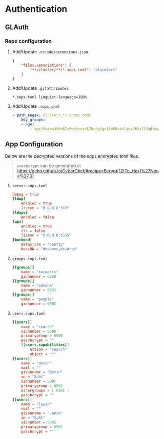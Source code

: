 # Authentication

## GLAuth

### Repo configuration

1. Add/Update `.vscode/extensions.json`
    ```json
    {
        "files.associations": {
            "**/cluster/**/*.sops.toml": "plaintext"
        }
    }
    ```

2. Add/Update `.gitattributes`
    ```text
    *.sops.toml linguist-language=JSON
    ```

3. Add/Update `.sops.yaml`
    ```yaml
    - path_regex: cluster/.*\.sops\.toml
        key_groups:
        - age:
            - age15uzrw396e67z9wdzsxzdk7ka0g2gr3l460e0slaea563zll3hdfqwqxdta
    ```

## App Configuration

Below are the decrypted versions of the sops encrypted toml files.

> `passbcrypt` can be generated at https://gchq.github.io/CyberChef/#recipe=Bcrypt(12)To_Hex(%27None%27,0)


1. `server.sops.toml`
    ```toml
    debug = true
    [ldap]
        enabled = true
        listen = "0.0.0.0:389"
    [ldaps]
        enabled = false
    [api]
        enabled = true
        tls = false
        listen = "0.0.0.0:5555"
    [backend]
        datastore = "config"
        baseDN = "dc=home,dc=arpa"
    ```

2. `groups.sops.toml`
    ```toml
    [[groups]]
        name = "svcaccts"
        gidnumber = 6500
    [[groups]]
        name = "admins"
        gidnumber = 6501
    [[groups]]
        name = "people"
        gidnumber = 6502
    ```

3. `users.sops.toml`
    ```toml
    [[users]]
        name = "search"
        uidnumber = 5000
        primarygroup = 6500
        passbcrypt = ""
        [[users.capabilities]]
            action = "search"
            object = "*"
    [[users]]
        name = "devin"
        mail = ""
        givenname = "Devin"
        sn = "Buhl"
        uidnumber = 5001
        primarygroup = 6502
        othergroups = [ 6501 ]
        passbcrypt = ""
    [[users]]
        name = "louie"
        mail = ""
        givenname = "Louie"
        sn = "Buhl"
        uidnumber = 5002
        primarygroup = 6502
        passbcrypt = ""
    ```
